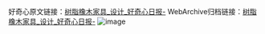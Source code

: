 好奇心原文链接：[树脂橡木家具_设计_好奇心日报-](https://www.qdaily.com/articles/2316.html)
WebArchive归档链接：[树脂橡木家具_设计_好奇心日报-](http://web.archive.org/web/20190623151034/https://www.qdaily.com/articles/2316.html)
![image](http://ww3.sinaimg.cn/large/007d5XDply1g3vbzo0y5pj30u02uctzs)